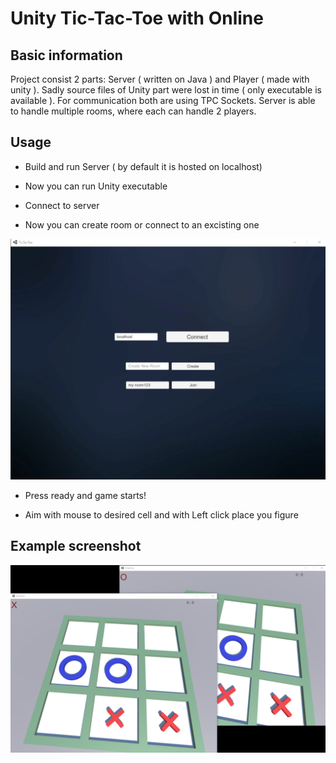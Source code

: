 # Unity Tic-Tac-Toe with Online

## Basic information

Project consist 2 parts: Server ( written on Java ) and Player ( made with unity ). Sadly source files of Unity part were lost in time ( only executable is available ). For communication both are using TPC Sockets. Server is able to handle multiple rooms, where each can handle 2 players.

## Usage

- Build and run Server ( by default it is hosted on localhost)

- Now you can run Unity executable

- Connect to server

- Now you can create room or connect to an excisting one

![alt text][example1]

- Press ready and game starts!

- Aim with mouse to desired cell and with Left click place you figure

## Example screenshot

![alt text][example2]

[example1]: images/example1.png
[example2]: images/example2.png
